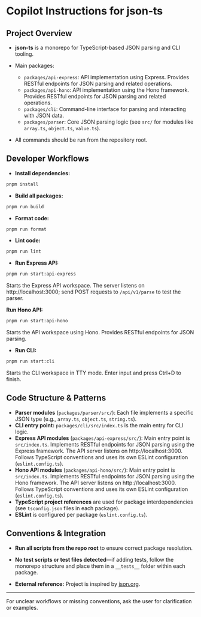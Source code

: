 # Copilot Instructions for json-ts

## Project Overview

- **json-ts** is a monorepo for TypeScript-based JSON parsing and CLI tooling.

- Main packages:
  - `packages/api-express`: API implementation using Express. Provides RESTful endpoints for JSON parsing and related operations.
  - `packages/api-hono`: API implementation using the Hono framework. Provides RESTful endpoints for JSON parsing and related operations.
  - `packages/cli`: Command-line interface for parsing and interacting with JSON data.
  - `packages/parser`: Core JSON parsing logic (see `src/` for modules like `array.ts`, `object.ts`, `value.ts`).

- All commands should be run from the repository root.

## Developer Workflows

- **Install dependencies:**

```sh
pnpm install
```

- **Build all packages:**

```sh
pnpm run build
```

- **Format code:**

```sh
pnpm run format
```

- **Lint code:**

```sh
pnpm run lint
```

- **Run Express API:**

```sh
pnpm run start:api-express
```

Starts the Express API workspace. The server listens on http://localhost:3000; send POST requests to `/api/v1/parse` to test the parser.

**Run Hono API:**

```sh
pnpm run start:api-hono
```

Starts the API workspace using Hono. Provides RESTful endpoints for JSON parsing.

- **Run CLI:**

```sh
pnpm run start:cli
```

Starts the CLI workspace in TTY mode. Enter input and press Ctrl+D to finish.

## Code Structure & Patterns

- **Parser modules** (`packages/parser/src/`): Each file implements a specific JSON type (e.g., `array.ts`, `object.ts`, `string.ts`).
- **CLI entry point:** `packages/cli/src/index.ts` is the main entry for CLI logic.
- **Express API modules** (`packages/api-express/src/`): Main entry point is `src/index.ts`. Implements RESTful endpoints for JSON parsing using the Express framework. The API server listens on http://localhost:3000. Follows TypeScript conventions and uses its own ESLint configuration (`eslint.config.ts`).
- **Hono API modules** (`packages/api-hono/src/`): Main entry point is `src/index.ts`. Implements RESTful endpoints for JSON parsing using the Hono framework. The API server listens on http://localhost:3000. Follows TypeScript conventions and uses its own ESLint configuration (`eslint.config.ts`).
- **TypeScript project references** are used for package interdependencies (see `tsconfig.json` files in each package).
- **ESLint** is configured per package (`eslint.config.ts`).

## Conventions & Integration

- **Run all scripts from the repo root** to ensure correct package resolution.

- **No test scripts or test files detected**—if adding tests, follow the monorepo structure and place them in a `__tests__` folder within each package.

- **External reference:** Project is inspired by [json.org](http://json.org).

---

For unclear workflows or missing conventions, ask the user for clarification or examples.
